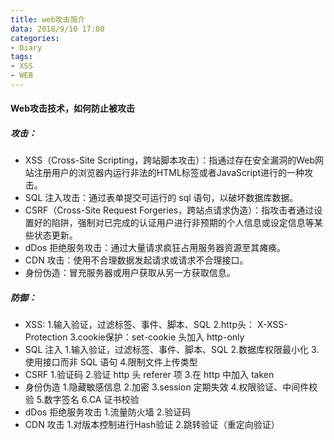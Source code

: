 ```yaml
---
title: web攻击简介
data: 2018/9/10 17:00
categories:
- Diary
tags:
- XSS
- WEB
---
```

#### Web攻击技术，如何防止被攻击

##### 攻击：

+ XSS（Cross-Site Scripting，跨站脚本攻击）：指通过存在安全漏洞的Web网站注册用户的浏览器内运行非法的HTML标签或者JavaScript进行的一种攻击。
+ SQL 注入攻击：通过表单提交可运行的 sql 语句，以破坏数据库数据。
+ CSRF（Cross-Site Request Forgeries，跨站点请求伪造）：指攻击者通过设置好的陷阱，强制对已完成的认证用户进行非预期的个人信息或设定信息等某些状态更新。
+ dDos 拒绝服务攻击：通过大量请求疯狂占用服务器资源至其瘫痪。
+ CDN 攻击：使用不合理数据发起请求或请求不合理接口。
+ 身份伪造：冒充服务器或用户获取从另一方获取信息。

##### 防御：

+ XSS:
1.输入验证，过滤标签、事件、脚本、SQL
2.http头： X-XSS-Protection
3.cookie保护：set-cookie 头加入 http-only
+ SQL 注入
1.输入验证，过滤标签、事件、脚本、SQL
2.数据库权限最小化
3.使用接口而非 SQL 语句
4.限制文件上传类型
+ CSRF
1.验证码
2.验证 http 头 referer 项
3.在 http 中加入 taken
+ 身份伪造
1.隐藏敏感信息
2.加密
3.session 定期失效
4.权限验证、中间件校验
5.数字签名
6.CA 证书校验
+ dDos 拒绝服务攻击
1.流量防火墙
2.验证码
+ CDN 攻击
1.对版本控制进行Hash验证
2.跳转验证（重定向验证）